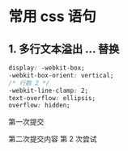 # 常用 css 语句

## 1. 多行文本溢出 ... 替换

```css
display: -webkit-box;
-webkit-box-orient: vertical;
/* 行数 2 */
-webkit-line-clamp: 2;
text-overflow: ellipsis;
overflow: hidden;
```

第一次提交

第二次提交内容
第 2 次尝试
